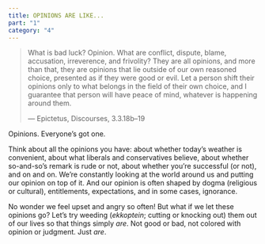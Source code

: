 ```yaml
---
title: OPINIONS ARE LIKE...
part: "1"
category: "4"
---
```


> What is bad luck? Opinion. What are conflict, dispute, blame, accusation, irreverence, and frivolity? They are all opinions, and more than that, they are opinions that lie outside of our own reasoned choice, presented as if they were good or evil. Let a person shift their opinions only to what belongs in the field of their own choice, and I guarantee that person will have peace of mind, whatever is happening around them.
>
> — Epictetus, Discourses, 3.3.18b–19

<p></p>

Opinions. Everyone’s got one.

Think about all the opinions you have: about whether today’s weather is convenient, about what liberals and conservatives believe, about whether so-and-so’s remark is rude or not, about whether you’re successful (or not), and on and on. We’re constantly looking at the world around us and putting our opinion on top of it. And our opinion is often shaped by dogma (religious or cultural), entitlements, expectations, and in some cases, ignorance.

No wonder we feel upset and angry so often! But what if we let these opinions go? Let’s try weeding (_ekkoptein_; cutting or knocking out) them out of our lives so that things simply _are_. Not good or bad, not colored with opinion or judgment. Just _are_.
